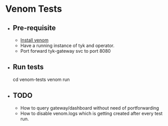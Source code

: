 # Venom Tests

- ## Pre-requisite
    - [Install venom](https://github.com/ovh/venom#installing)
    - Have a running instance of tyk and operator.
    - Port forward tyk-gateway svc to port 8080
    

- ## Run tests
    cd venom-tests
    venom run

- ## TODO
    - How to query gateway/dashboard without need of portforwarding
    - How to disable venom.logs which is getting created after every test run.



